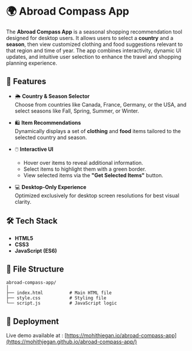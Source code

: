 # 🌍 Abroad Compass App

The **Abroad Compass App** is a seasonal shopping recommendation tool designed for desktop users. It allows users to select a **country** and a **season**, then view customized clothing and food suggestions relevant to that region and time of year. The app combines interactivity, dynamic UI updates, and intuitive user selection to enhance the travel and shopping planning experience.

## 🚀 Features

- 🌦️ **Country & Season Selector**  
  Choose from countries like Canada, France, Germany, or the USA, and select seasons like Fall, Spring, Summer, or Winter.

- 🛍️ **Item Recommendations**  
  Dynamically displays a set of **clothing** and **food** items tailored to the selected country and season.

- 🖱️ **Interactive UI**  
  - Hover over items to reveal additional information.
  - Select items to highlight them with a green border.
  - View selected items via the **"Get Selected Items"** button.

- 💻 **Desktop-Only Experience**  
  Optimized exclusively for desktop screen resolutions for best visual clarity.

## 🛠️ Tech Stack

- **HTML5**  
- **CSS3**  
- **JavaScript (ES6)**

## 📂 File Structure

```plaintext
abroad-compass-app/
│
├── index.html          # Main HTML file
├── style.css           # Styling file
└── script.js           # JavaScript logic
```

## 🔗 Deployment
Live demo available at : [https://mohithjegan.io/abroad-compass-app](https://mohithjegan.github.io/abroad-compass-app/)
